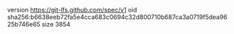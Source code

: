 version https://git-lfs.github.com/spec/v1
oid sha256:b6638eeb72fa5e4cca683c0694c32d800710b687ca3a0719f5dea9625b746e65
size 3854
